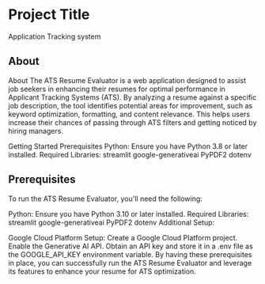# Project Title

Application Tracking system



## About

About
The ATS Resume Evaluator is a web application designed to assist job seekers in enhancing their resumes for optimal performance in Applicant Tracking Systems (ATS). By analyzing a resume against a specific job description, the tool identifies potential areas for improvement, such as keyword optimization, formatting, and content relevance. This helps users increase their chances of passing through ATS filters and getting noticed by hiring managers.

Getting Started
Prerequisites
Python: Ensure you have Python 3.8 or later installed.
Required Libraries:
streamlit
google-generativeai
PyPDF2
dotenv

## Prerequisites

To run the ATS Resume Evaluator, you'll need the following:

Python: Ensure you have Python 3.10 or later installed.
Required Libraries:
streamlit
google-generativeai
PyPDF2
dotenv
Additional Setup:

Google Cloud Platform Setup:
Create a Google Cloud Platform project.
Enable the Generative AI API.
Obtain an API key and store it in a .env file as the GOOGLE_API_KEY environment variable.
By having these prerequisites in place, you can successfully run the ATS Resume Evaluator and leverage its features to enhance your resume for ATS optimization.


